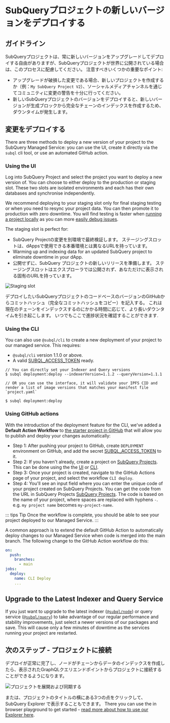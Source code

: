 # SubQueryプロジェクトの新しいバージョンをデプロイする

## ガイドライン

SubQueryプロジェクトは、常に新しいバージョンをアップグレードしてデプロイする自由がありますが、SubQueryプロジェクトが世界に公開されている場合は、このプロセスに配慮してください。 注意すべきいくつかの重要なポイント:

- アップグレードが破損した変更である場合、新しいプロジェクトを作成するか（例：`My SubQuery Project V2`）、ソーシャルメディアチャンネルを通じてコミュニティに変更の警告を十分に行ってください。
- 新しいSubQueryプロジェクトのバージョンをデプロイすると、新しいバージョンが生成ブロックから完全なチェーンのインデックスを作成するため、ダウンタイムが発生します。

## 変更をデプロイする

There are three methods to deploy a new version of your project to the SubQuery Managed Service: you can use the UI, create it directly via the `subql` cli tool, or use an automated GitHub action.

### Using the UI

Log into SubQuery Project and select the project you want to deploy a new version of. You can choose to either deploy to the production or staging slot. These two slots are isolated environments and each has their own databases and synchronise independently.

We recommend deploying to your staging slot only for final staging testing or when you need to resync your project data. You can then promote it to production with zero downtime. You will find testing is faster when [running a project locally](../run_publish/run.md) as you can more [easily debug issues](../academy/tutorials_examples/debug-projects.md).

The staging slot is perfect for:

- SubQuery Projectの変更を別環境で最終検証します。 ステージングスロットは、dAppsで使用できる本番環境とは異なるURLを持っています。
- Warming up and indexing data for an updated SubQuery project to eliminate downtime in your dApp.
- 公開せずに、SubQuery プロジェクトの新しいリリースを準備します。 ステージングスロットはエクスプローラでは公開されず、あなただけに表示される固有のURLを持っています。

![Staging slot](/assets/img/staging_slot.png)

デプロイしたいSubQueryプロジェクトのコードベースのバージョンのGitHubからコミットハッシュ（完全なコミットハッシュをコピー）を記入する。 これは現在のチェーンをインデックスするのにかかる時間に応じて、より長いダウンタイムを引き起こします。 いつでもここで進捗状況を確認することができます.

### Using the CLI

You can also use `@subql/cli` to create a new deployment of your project to our managed service. This requires:

- `@subql/cli` version 1.1.0 or above.
- A valid [SUBQL_ACCESS_TOKEN](../run_publish/ipfs.md#prepare-your-subql-access-token) ready.

```shell
// You can directly set your Indexer and Query versions
$ subql deployment:deploy --indexerVersion=1.1.2 --queryVersion=1.1.1

// OR you can use the interface, it will validate your IPFS CID and render a list of image versions that matches your manifest file `project.yaml`

$ subql deployment:deploy
```

### Using GitHub actions

With the introduction of the deployment feature for the CLI, we've added a **Default Action Workflow** to [the starter project in GitHub](https://github.com/subquery/subql-starter/blob/v1.0.0/.github/workflows/cli-deploy.yml) that will allow you to publish and deploy your changes automatically:

- Step 1: After pushing your project to GitHub, create `DEPLOYMENT` environment on GitHub, and add the secret [SUBQL_ACCESS_TOKEN](../run_publish/ipfs.md#prepare-your-subql-access-token) to it.
- Step 2: If you haven't already, create a project on [SubQuery Projects](https://project.subquery.network). This can be done using the the [UI](#using-the-ui) or [CLI](#using-the-cli).
- Step 3: Once your project is created, navigate to the GitHub Actions page of your project, and select the workflow `CLI deploy`.
- Step 4: You'll see an input field where you can enter the unique code of your project created on SubQuery Projects. You can get the code from the URL in SubQuery Projects [SubQuery Projects](https://project.subquery.network). The code is based on the name of your project, where spaces are replaced with hyphens `-`. e.g. `my project name` becomes `my-project-name`.

::: tips Tip
Once the workflow is complete, you should be able to see your project deployed to our Managed Service.
:::

A common approach is to extend the default GitHub Action to automatically deploy changes to our Managed Service when code is merged into the main branch. The following change to the GitHub Action workflow do this:

```yml
on:
  push:
    branches:
      - main
jobs:
  deploy:
    name: CLI Deploy
    ...
```

## Upgrade to the Latest Indexer and Query Service

If you just want to upgrade to the latest indexer ([`@subql/node`](https://www.npmjs.com/package/@subql/node)) or query service ([`@subql/query`](https://www.npmjs.com/package/@subql/query)) to take advantage of our regular performance and stability improvements, just select a newer versions of our packages and save. This will cause only a few minutes of downtime as the services running your project are restarted.

## 次のステップ - プロジェクトに接続

デプロイが正常に完了し、ノードがチェーンからデータのインデックスを作成したら、表示されたGraphQLクエリエンドポイントからプロジェクトに接続することができるようになります。

![プロジェクトを展開および同期する](/assets/img/projects-deploy-sync.png)

または、プロジェクトのタイトルの横にある3つの点をクリックして、SubQuery Explorer で表示することもできます。 There you can use the in browser playground to get started - [read more about how to use our Explorer here](../run_publish/query.md).
